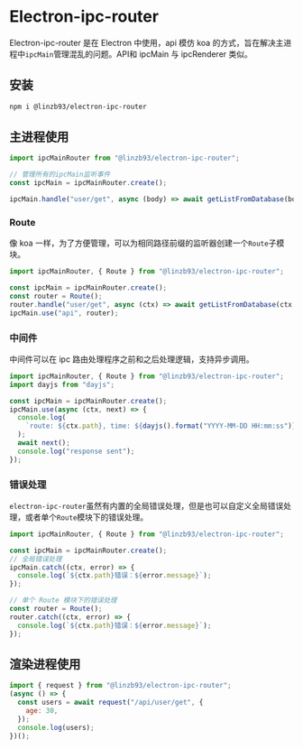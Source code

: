 # Electron-ipc-router

Electron-ipc-router 是在 Electron 中使用，api 模仿 koa 的方式，旨在解决主进程中`ipcMain`管理混乱的问题。API和 ipcMain 与 ipcRenderer 类似。

## 安装

```bash
npm i @linzb93/electron-ipc-router
```

## 主进程使用

```js
import ipcMainRouter from "@linzb93/electron-ipc-router";

// 管理所有的ipcMain监听事件
const ipcMain = ipcMainRouter.create();

ipcMain.handle("user/get", async (body) => await getListFromDatabase(body));
```

### Route

像 koa 一样，为了方便管理，可以为相同路径前缀的监听器创建一个`Route`子模块。

```js
import ipcMainRouter, { Route } from "@linzb93/electron-ipc-router";

const ipcMain = ipcMainRouter.create();
const router = Route();
router.handle("user/get", async (ctx) => await getListFromDatabase(ctx.body));
ipcMain.use("api", router);
```

### 中间件

中间件可以在 ipc 路由处理程序之前和之后处理逻辑，支持异步调用。

```js
import ipcMainRouter, { Route } from "@linzb93/electron-ipc-router";
import dayjs from "dayjs";

const ipcMain = ipcMainRouter.create();
ipcMain.use(async (ctx, next) => {
  console.log(
    `route: ${ctx.path}, time: ${dayjs().format("YYYY-MM-DD HH:mm:ss")}`
  );
  await next();
  console.log("response sent");
});
```

### 错误处理

`electron-ipc-router`虽然有内置的全局错误处理，但是也可以自定义全局错误处理，或者单个`Route`模块下的错误处理。

```js
import ipcMainRouter, { Route } from "@linzb93/electron-ipc-router";

const ipcMain = ipcMainRouter.create();
// 全局错误处理
ipcMain.catch((ctx, error) => {
  console.log(`${ctx.path}错误：${error.message}`);
});

// 单个 Route 模块下的错误处理
const router = Route();
router.catch((ctx, error) => {
  console.log(`${ctx.path}错误：${error.message}`);
});
```

## 渲染进程使用

```js
import { request } from "@linzb93/electron-ipc-router";
(async () => {
  const users = await request("/api/user/get", {
    age: 30,
  });
  console.log(users);
})();
```
